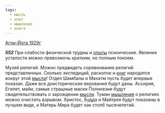 ```yaml
---
tags:
  - мысль
  - опыт
  - мышление
  - книга
---
```


[Агни-Йога 1929г](https://127.0.0.1:4002/agni/1929)

___552___
При слабости физической трудны и [опыты](../../../tags/#опыт) психические. Явление усталости можно превозмочь кратким, но полным покоем.   

Музей религий. Можно предвидеть соревнование религий представленных. Сколько экспедиций, раскопок и [книг](../../../tags/#книга) народится вокруг этой [мысли](../../../tags/#мысль)! Отдел Шамбалы и Махатм пусть будет впервые показан. Даже все доисторические верования будут даны. Ассирия, Египет, майи, самые страшные маски Полинезии будут свидетельствовать о зарождении [мысли](../../../tags/#мысль). Туман [мышления](../../../tags/#мышление) о религиях можно очистить взрывом. Христос, Будда и Майтрея будут показаны в лучшем виде, и Матерь Мира будет как столб тысячелетий.